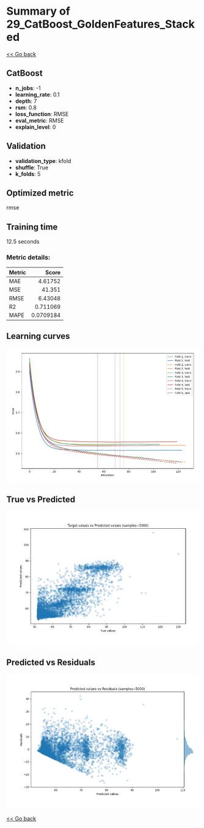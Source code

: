 # Summary of 29_CatBoost_GoldenFeatures_Stacked

[<< Go back](../README.md)


## CatBoost
- **n_jobs**: -1
- **learning_rate**: 0.1
- **depth**: 7
- **rsm**: 0.8
- **loss_function**: RMSE
- **eval_metric**: RMSE
- **explain_level**: 0

## Validation
 - **validation_type**: kfold
 - **shuffle**: True
 - **k_folds**: 5

## Optimized metric
rmse

## Training time

12.5 seconds

### Metric details:
| Metric   |      Score |
|:---------|-----------:|
| MAE      |  4.61752   |
| MSE      | 41.351     |
| RMSE     |  6.43048   |
| R2       |  0.711069  |
| MAPE     |  0.0709184 |



## Learning curves
![Learning curves](learning_curves.png)
## True vs Predicted

![True vs Predicted](true_vs_predicted.png)


## Predicted vs Residuals

![Predicted vs Residuals](predicted_vs_residuals.png)



[<< Go back](../README.md)
